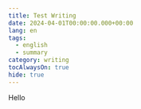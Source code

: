 ```yaml
---
title: Test Writing
date: 2024-04-01T00:00:00.000+00:00
lang: en
tags:
  - english
  - summary
category: writing
tocAlwaysOn: true
hide: true
---
```


Hello 
